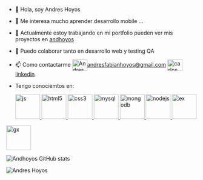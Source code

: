 - 👋 Hola, soy Andres Hoyos     
- 👀 Me interesa mucho aprender desarrollo mobile ...
- 🌱 Actualmente estoy trabajando en mi portfolio pueden ver mis proyectos en <a href="https://github.com/andhoyos" target="blank">andhoyos</a>
- 💞️ Puedo colaborar tanto en desarrollo web y testing QA
- 📫 Como contactarme <a href="mailto:andresfabianhoyos@gmail.com " target="blank"><img align="center" src="https://cdn.jsdelivr.net/npm/simple-icons@3.0.1/icons/gmail.svg" alt="Andres Hoyos" height="30" width="40" />andresfabianhoyos@gmail.com</a> <a href="https://www.linkedin.com/in/andres-fabian-hoyos-9bb161189/" target="blank"><img align="center" src="https://cdn.jsdelivr.net/npm/simple-icons@3.0.1/icons/linkedin.svg" alt="carlos salvador díaz" height="30" width="40" />linkedin</a>

- Tengo conociemtos en: <p align="left"> 
   <a href="https://developer.mozilla.org/es/docs/Web/JavaScript" target="_blank"> <img src="https://cdn.jsdelivr.net/gh/devicons/devicon/icons/javascript/javascript-original.svg" alt="js" width="65" height="65"/> </a>
  <a href="https://developer.mozilla.org/es/docs/Glossary/HTML5" target="_blank"> <img src="https://cdn.jsdelivr.net/gh/devicons/devicon/icons/html5/html5-original-wordmark.svg" alt="html5" width="65" height="65"/> </a>
  <a href="https://developer.mozilla.org/es/docs/Web/CSS" target="_blank"> <img src="https://cdn.jsdelivr.net/gh/devicons/devicon/icons/css3/css3-original-wordmark.svg" alt="css3" width="65" height="65"/> </a>
  <a href="https://www.mysql.com/" target="_blank"> <img src="https://cdn.jsdelivr.net/gh/devicons/devicon/icons/mysql/mysql-original-wordmark.svg" alt="mysql" width="65" height="65"/> </a>
  <a href="https://www.mongodb.com/" target="_blank"> <img src="https://cdn.jsdelivr.net/gh/devicons/devicon/icons/mongodb/mongodb-original-wordmark.svg" alt="mongodb" width="65" height="65"/> </a>
  <a href="https://nodejs.org" target="_blank"> <img src="https://cdn.jsdelivr.net/gh/devicons/devicon/icons/nodejs/nodejs-original-wordmark.svg" alt="nodejs" width="65" height="65"/> </a>
   <a href="https://expressjs.com/es/" target="_blank"> <img src="https://cdn.jsdelivr.net/gh/devicons/devicon/icons/express/express-original.svg" alt="ex" width="65" height="65"/> </a>
</a>
<a href="https://www.genexus.com/es/" target="_blank"> <img src="https://www.genexus.com/media/images/genexusbyglobant_large.svg?timestamp=20220921163437" alt="gx" width="65" height="65"/>
</a>   
</p> 


![Andhoyos GitHub stats](https://github-readme-stats.vercel.app/api?username=andhoyos&theme=dark&show_icons=true)

<p><img align="center" src="https://github-readme-stats.vercel.app/api/top-langs?username=andhoyos&show_icons=true&locale=en&layout=compact" alt="Andres Hoyos" /></p>

